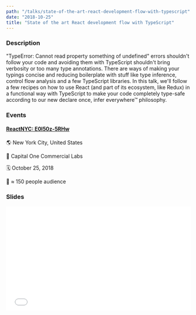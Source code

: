 ```yaml
---
path: "/talks/state-of-the-art-react-development-flow-with-typescript"
date: "2018-10-25"
title: "State of the art React development flow with TypeScript"
---
```


### Description

"TypeError: Cannot read property something of undefined" errors shouldn't follow your code and avoiding them with TypeScript shouldn't bring verbosity or too many type annotations. There are ways of making your typings concise and reducing boilerplate with stuff like type inference, control flow analysis and a few TypeScript libraries. In this talk, we'll follow a few recipes on how to use React (and part of its ecosystem, like Redux) in a functional way with TypeScript to make your code completely type-safe according to our new declare once, infer everywhere™ philosophy.

### Events

#### [ReactNYC: E0l50z-5RHw](https://www.meetup.com/ReactNYC/events/254152934/)

🌎 New York City, United States

📍 Capital One Commercial Labs

🗓️ October 25, 2018

👥 ≈ 150 people audience

### Slides

<div style="left: 0; width: 100%; height: 0; position: relative; padding-bottom: 56.1987%;"><iframe src="//speakerdeck.com/player/2e6e9b8d10a943998447ae48f713a47f" style="border: 0; top: 0; left: 0; width: 100%; height: 100%; position: absolute;" allowfullscreen scrolling="no" allow="autoplay; encrypted-media"></iframe></div>
